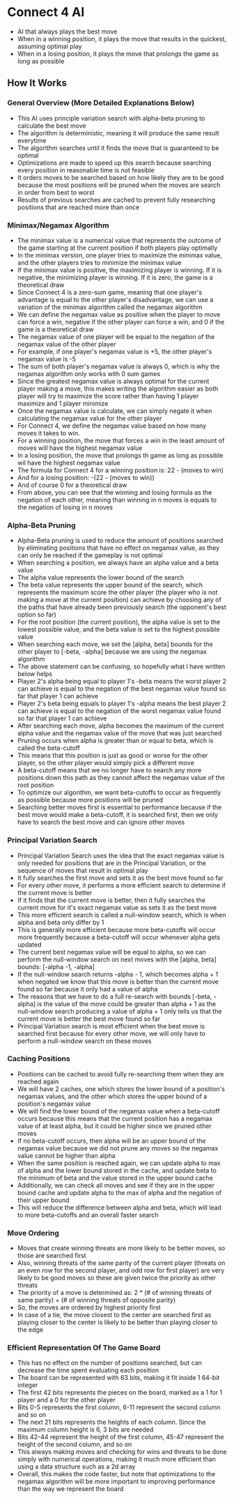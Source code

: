 # Connect 4 AI

- AI that always plays the best move
- When in a winning position, it plays the move that results in the quickest, assuming optimal play
- When in a losing position, it plays the move that prolongs the game as long as possible

## How It Works

### General Overview (More Detailed Explanations Below)

- This AI uses principle variation search with alpha-beta pruning to calculate the best move
- The algorithm is deterministic, meaning it will produce the same result everytime
- The algorithm searches until it finds the move that is guaranteed to be optimal
- Optimizations are made to speed up this search because searching every position in reasonable time is not feasible
- It orders moves to be searched based on how likely they are to be good because the most positions will be pruned when
  the moves are search in order from best to worst
- Results of previous searches are cached to prevent fully researching positions that are reached more than once

### Minimax/Negamax Algorithm

- The minimax value is a numerical value that represents the outcome of the game starting at the current position if
  both players play optimally
- In the minimax version, one player tries to maximize the minimax value, and the other players tries to minimize the
  minimax value
- If the minimax value is positive, the maximizing player is winning. If it is negative, the minimizing player is
  winning. If it is zero, the game is a theoretical draw
- Since Connect 4 is a zero-sum game, meaning that one player's advantage is equal to the other player's disadvantage,
  we can use a variation of the minimax algorithm called the negamax algorithm
- We can define the negamax value as positive when the player to move can force a win, negative if the other player can
  force a win, and 0 if the game is a theoretical draw
- The negamax value of one player will be equal to the negation of the negamax value of the other player
- For example, if one player's negamax value is +5, the other player's negamax value is -5
- The sum of both player's negamax value is always 0, which is why the negamax algorithm only works with 0 sum games
- Since the greatest negamax value is always optimal for the current player making a move, this makes writing the
  algorithm easier as both player will try to maximize the score rather than having 1 player maximize and 1 player
  minimize
- Once the negamax value is calculate, we can simply negate it when calculating the negamax value for the other player
- For Connect 4, we define the negamax value based on how many moves it takes to win.
- For a winning position, the move that forces a win in the least amount of moves will have the highest negamax value
- In a losing position, the move that prolongs th game as long as possible wil have the highest negamax value
- The formula for Connect 4 for a winning position is: 22 - (moves to win)
- And for a losing position: -(22 - (moves to win))
- And of course 0 for a theoretical draw
- From above, you can see that the winning and losing formula as the negation of each other, meaning than winning in n
  moves is equals to the negation of losing in n moves

### Alpha-Beta Pruning

- Alpha-Beta pruning is used to reduce the amount of positions searched by eliminating positions that have no effect on
  negamax value, as they can only be reached if the gameplay is not optimal
- When searching a position, we always have an alpha value and a beta value
- The alpha value represents the lower bound of the search
- The beta value represents the upper bound of the search, which represents the maximum score the other player (the
  player who is not making a move at the current position) can achieve by choosing any of the paths that have already
  been previously search (the opponent's best option so far)
- For the root position (the current position), the alpha value is set to the lowest possible value, and the beta value
  is set to the highest possible value
- When searching each move, we set the [alpha, beta] bounds for the other player to [-beta, -alpha] because we are using
  the negamax algorithm
- The above statement can be confusing, so hopefully what I have written below helps
- Player 2's alpha being equal to player 1's -beta means the worst player 2 can achieve is equal to the negation of the
  best negamax value found so far that player 1 can achieve
- Player 2's beta being equals to player 1's -alpha means the best player 2 can achieve is equal to the negation of the
  worst negamax value found so far that player 1 can achieve
- After searching each move, alpha becomes the maximum of the current alpha value and the negamax value of the move that
  was just searched
- Pruning occurs when alpha is greater than or equal to beta, which is called the beta-cutoff
- This means that this position is just as good or worse for the other player, so the other player would simply pick a
  different move
- A beta-cutoff means that we no longer have to search any more positions down this path as they cannot affect the
  negamax value of the root position
- To optimize our algorithm, we want beta-cutoffs to occur as frequently as possible because more positions will be
  pruned
- Searching better moves first is essential to performance because if the best move would make a beta-cutoff, it is
  searched first, then we only have to search the best move and can ignore other moves

### Principal Variation Search

- Principal Variation Search uses the idea that the exact negamax value is only needed for positions that are in the
  Principal Variation, or the sequence of moves that result in optimal play
- It fully searches the first move and sets it as the best move found so far
- For every other move, it performs a more efficient search to determine if the current move is better
- If it finds that the current move is better, then it fully searches the current move for it's exact negamax value as
  sets it as the best move
- This more efficient search is called a null-window search, which is when alpha and beta only differ by 1
- This is generally more efficient because more beta-cutoffs will occur more frequently because a beta-cutoff will occur
  whenever alpha gets updated
- The current best negamax value will be equal to alpha, so we can perform the null-window search on next moves with
  the [alpha, beta] bounds: [-alpha -1, -alpha]
- If the null-window search returns -alpha - 1, which becomes alpha + 1 when negated we know that this move is better
  than the current move found so far because it only had a value of alpha
- The reasons that we have to do a full re-search with bounds [-beta, -alpha] is the value of the move could be greater
  than alpha + 1 as the null-window search producing a value of alpha + 1 only tells us that the current move is better
  the best move found so far
- Principal Variation search is most efficient when the best move is searched first because for every other move, we
  will only have to perform a null-window search on these moves

### Caching Positions

- Positions can be cached to avoid fully re-searching them when they are reached again
- We will have 2 caches, one which stores the lower bound of a position's negamax values, and the other which stores the
  upper bound of a position's negamax value
- We will find the lower bound of the negamax value when a beta-cutoff occurs because this means that the current
  position has a negamax value of at least alpha, but it could be higher since we pruned other moves
- If no beta-cutoff occurs, then alpha will be an upper bound of the negamax value because we did not prune any moves so
  the negamax value cannot be higher than alpha
- When the same position is reached again, we can update alpha to max of alpha and the lower bound stored in the cache,
  and update beta to the minimum of beta and the value stored in the upper bound cache
- Additionally, we can check all moves and see if they are in the upper bound cache and update alpha to the max of alpha
  and the negation of their upper bound
- This will reduce the difference between alpha and beta, which will lead to more beta-cutoffs and an overall faster
  search

### Move Ordering

- Moves that create winning threats are more likely to be better moves, so those are searched first
- Also, winning threats of the same parity of the current player (threats on an even row for the second player, and odd
  row for first player) are very likely to be good moves so these are given twice the priority as other threats
- The priority of a move is determined as: 2 * (# of winning threats of same parity) + (# of winning threats of opposite
  parity)
- So, the moves are ordered by highest priority first
- In case of a tie, the move closest to the center are searched first as playing closer to the center is likely to be
  better than playing closer to the edge

### Efficient Representation Of The Game Board

- This has no effect on the number of positions searched, but can decrease the time spent evaluating each position
- The board can be represented with 63 bits, making it fit inside 1 64-bit integer
- The first 42 bits represents the pieces on the board, marked as a 1 for 1 player and a 0 for the other player
- Bits 0-5 represents the first column, 6-11 represent the second column and so on
- The next 21 bits represents the heights of each column. Since the maximum column height is 6, 3 bits are needed
- Bits 42-44 represent the height of the first column, 45-47 represent the height of the second column, and so on
- This always making moves and checking for wins and threats to be done simply with numerical operations, making it much
  more efficient than using a data structure such as a 2d array
- Overall, this makes the code faster, but note that optimizations to the negamax algorithm will be more important to
  improving performance than the way we represent the board
